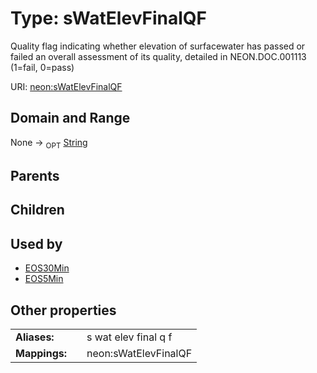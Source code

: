
# Type: sWatElevFinalQF


Quality flag indicating whether elevation of surfacewater has passed or failed an overall assessment of its quality, detailed in NEON.DOC.001113 (1=fail, 0=pass)

URI: [neon:sWatElevFinalQF](https://data.neonscience.org/sWatElevFinalQF)


## Domain and Range

None ->  <sub>OPT</sub> [String](types/String.md)

## Parents


## Children


## Used by

 * [EOS30Min](EOS30Min.md)
 * [EOS5Min](EOS5Min.md)

## Other properties

|  |  |  |
| --- | --- | --- |
| **Aliases:** | | s wat elev final q f |
| **Mappings:** | | neon:sWatElevFinalQF |

